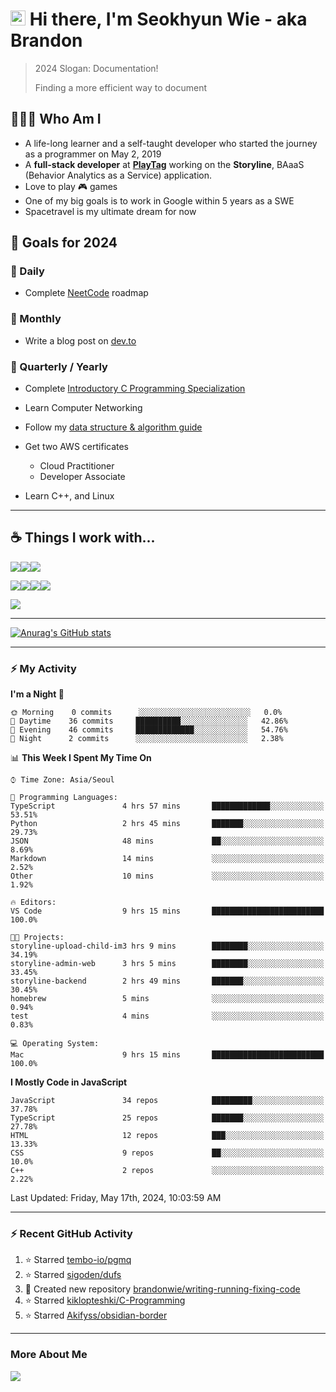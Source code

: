 # <img src='https://qpluspicture.oss-cn-beijing.aliyuncs.com/6LjjQA/Hi.gif' alt='Hi' width="24"/> Hi there, I'm Seokhyun Wie - aka Brandon

> 2024 Slogan: Documentation!
>
> Finding a more efficient way to document

## 🧑🏻‍💻 Who Am I

- A life-long learner and a self-taught developer who started the journey as a programmer on May 2, 2019
- A **full-stack developer** at [**PlayTag**](https://playtag.ai/) working on the **Storyline**, BAaaS (Behavior Analytics as a Service) application.
- Love to play 🎮 games
- One of my big goals is to work in Google within 5 years as a SWE
- Spacetravel is my ultimate dream for now

## 🥅 Goals for 2024

### 📅 Daily

- Complete [NeetCode](https://neetcode.io/) roadmap

### 📅 Monthly

- Write a blog post on [dev.to](https://dev.to/brandonwie)

### 📅 Quarterly / Yearly

- Complete [Introductory C Programming Specialization
  ](https://www.coursera.org/specializations/c-programming)
- Learn Computer Networking
- Follow my [data structure & algorithm guide](https://www.notion.so/brandonwie/How-to-Get-a-Software-Engineer-Job-at-Google-and-Other-Top-Tech-Companies-fc46fa68254449c49472c84584905409)

- Get two AWS certificates

  - Cloud Practitioner
  - Developer Associate

- Learn C++, and Linux

---

## ☕️ Things I work with...

<img src="https://ziadoua.github.io/m3-Markdown-Badges/badges/TypeScript/typescript1.svg" /><img src="https://ziadoua.github.io/m3-Markdown-Badges/badges/React/react1.svg" /><img src="https://ziadoua.github.io/m3-Markdown-Badges/badges/NextJS/nextjs1.svg" />

<img src="https://ziadoua.github.io/m3-Markdown-Badges/badges/NodeJS/nodejs1.svg" /><img src="https://ziadoua.github.io/m3-Markdown-Badges/badges/NestJS/nestjs1.svg" /><img src="  https://ziadoua.github.io/m3-Markdown-Badges/badges/PostgreSQL/postgresql1.svg" /><img src="https://ziadoua.github.io/m3-Markdown-Badges/badges/Docker/docker1.svg" />

<img src="https://ziadoua.github.io/m3-Markdown-Badges/badges/Python/python1.svg" />

---

<!-- GitHub Stats -->

[![Anurag's GitHub stats](https://github-readme-stats.vercel.app/api?username=brandonwie&show_icons=true&title_color=ffc857&icon_color=8ac926&text_color=daf7dc&bg_color=151515&hide=stars&custom_title=Brandon's GitHub Stats)](https://github.com/anuraghazra/github-readme-stats)

---

### ⚡ My Activity

<!--START_SECTION:waka-->
**I'm a Night 🦉** 

```text
🌞 Morning    0 commits      ░░░░░░░░░░░░░░░░░░░░░░░░░   0.0% 
🌆 Daytime    36 commits     ██████████░░░░░░░░░░░░░░░   42.86% 
🌃 Evening    46 commits     █████████████░░░░░░░░░░░░   54.76% 
🌙 Night      2 commits      ░░░░░░░░░░░░░░░░░░░░░░░░░   2.38%

```


📊 **This Week I Spent My Time On** 

```text
⌚︎ Time Zone: Asia/Seoul

💬 Programming Languages: 
TypeScript               4 hrs 57 mins       █████████████░░░░░░░░░░░░   53.51% 
Python                   2 hrs 45 mins       ███████░░░░░░░░░░░░░░░░░░   29.73% 
JSON                     48 mins             ██░░░░░░░░░░░░░░░░░░░░░░░   8.69% 
Markdown                 14 mins             ░░░░░░░░░░░░░░░░░░░░░░░░░   2.52% 
Other                    10 mins             ░░░░░░░░░░░░░░░░░░░░░░░░░   1.92%

🔥 Editors: 
VS Code                  9 hrs 15 mins       █████████████████████████   100.0%

🐱‍💻 Projects: 
storyline-upload-child-im3 hrs 9 mins        ████████░░░░░░░░░░░░░░░░░   34.19% 
storyline-admin-web      3 hrs 5 mins        ████████░░░░░░░░░░░░░░░░░   33.45% 
storyline-backend        2 hrs 49 mins       ███████░░░░░░░░░░░░░░░░░░   30.45% 
homebrew                 5 mins              ░░░░░░░░░░░░░░░░░░░░░░░░░   0.94% 
test                     4 mins              ░░░░░░░░░░░░░░░░░░░░░░░░░   0.83%

💻 Operating System: 
Mac                      9 hrs 15 mins       █████████████████████████   100.0%

```

**I Mostly Code in JavaScript** 

```text
JavaScript               34 repos            █████████░░░░░░░░░░░░░░░░   37.78% 
TypeScript               25 repos            ███████░░░░░░░░░░░░░░░░░░   27.78% 
HTML                     12 repos            ███░░░░░░░░░░░░░░░░░░░░░░   13.33% 
CSS                      9 repos             ██░░░░░░░░░░░░░░░░░░░░░░░   10.0% 
C++                      2 repos             ░░░░░░░░░░░░░░░░░░░░░░░░░   2.22%

```



<!--END_SECTION:waka-->

<!--RECENT_ACTIVITY:last_update-->
Last Updated: Friday, May 17th, 2024, 10:03:59 AM
<!--RECENT_ACTIVITY:last_update_end-->

---

### ⚡ Recent GitHub Activity

<!--RECENT_ACTIVITY:start-->

1. ⭐ Starred [tembo-io/pgmq](https://github.com/tembo-io/pgmq)
2. ⭐ Starred [sigoden/dufs](https://github.com/sigoden/dufs)
3. 📔 Created new repository [brandonwie/writing-running-fixing-code](https://github.com/brandonwie/writing-running-fixing-code)
4. ⭐ Starred [kiklopteshki/C-Programming](https://github.com/kiklopteshki/C-Programming)
5. ⭐ Starred [Akifyss/obsidian-border](https://github.com/Akifyss/obsidian-border)
<!--RECENT_ACTIVITY:end-->

[youtube]: https://www.youtube.com/channel/UC7tk3UT7nn3cZNC2KBdb-4Q
[linkedin]: https://linkedin.com/in/brandonwie
[twitter]: https://twitter.com/brandonwie

---

### More About Me

[<img src="https://ziadoua.github.io/m3-Markdown-Badges/badges/LinkedIn/linkedin1.svg" />][linkedin]
